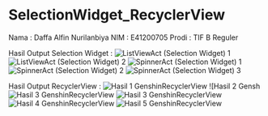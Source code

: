 # SelectionWidget_RecyclerView
Nama  : Daffa Alfin Nurilanbiya
NIM   : E41200705
Prodi : TIF B Reguler

Hasil Output Selection Widget :
![ListViewAct (Selection Widget) 1](https://user-images.githubusercontent.com/75287752/136407617-37a3d2a2-e0bd-4e7e-92ae-17fe8c3d32c7.jpg)
![ListViewAct (Selection Widget) 2](https://user-images.githubusercontent.com/75287752/136407625-d263e49d-641e-4853-a53b-8212b3ce837a.jpg)
![SpinnerAct (Selection Widget) 1](https://user-images.githubusercontent.com/75287752/136407638-27bd316b-e384-4036-a75d-88088ceff632.jpg)
![SpinnerAct (Selection Widget) 2](https://user-images.githubusercontent.com/75287752/136407662-d72545bf-799e-4a96-bec8-42d6af8a2ab4.jpg)
![SpinnerAct (Selection Widget) 3](https://user-images.githubusercontent.com/75287752/136407673-7e79830b-057f-4a0a-90d6-d3631e8d038f.jpg)

Hasil Output RecyclerView :
![Hasil 1 GenshinRecyclerView](https://user-images.githubusercontent.com/75287752/136407778-87bc2c7f-ee64-4d8b-b7bb-7d1e7c67d592.jpg)
![Hasil 2 Gensh![Hasil 3 GenshinRecyclerView](https://user-images.githubusercontent.com/75287752/136407805-c7f0d1d6-3fd5-4593-93f2-0e0a05075278.jpg)
![Hasil 3 GenshinRecyclerView](https://user-images.githubusercontent.com/75287752/136407904-17a4a454-b2f6-428a-9105-238d1336a4a5.jpg)
![Hasil 4 GenshinRecyclerView](https://user-images.githubusercontent.com/75287752/136407816-84a9f256-cc1a-4737-bb05-e950b0fe7e23.jpg)
![Hasil 5 GenshinRecyclerView](https://user-images.githubusercontent.com/75287752/136407827-29eb7186-64af-4822-9908-b75d55d1c46a.jpg)

